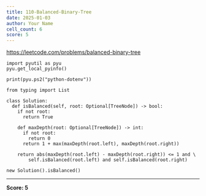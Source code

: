 ```yaml
---
title: 110-Balanced-Binary-Tree
date: 2025-01-03
author: Your Name
cell_count: 6
score: 5
---
```


https://leetcode.com/problems/balanced-binary-tree


```
import pyutil as pyu
pyu.get_local_pyinfo()
```


```
print(pyu.ps2("python-dotenv"))
```


```
from typing import List
```


```
class Solution:
  def isBalanced(self, root: Optional[TreeNode]) -> bool:
    if not root:
      return True

    def maxDepth(root: Optional[TreeNode]) -> int:
      if not root:
        return 0
      return 1 + max(maxDepth(root.left), maxDepth(root.right))

    return abs(maxDepth(root.left) - maxDepth(root.right)) <= 1 and \
        self.isBalanced(root.left) and self.isBalanced(root.right)
```


```
new Solution().isBalanced()
```


---
**Score: 5**